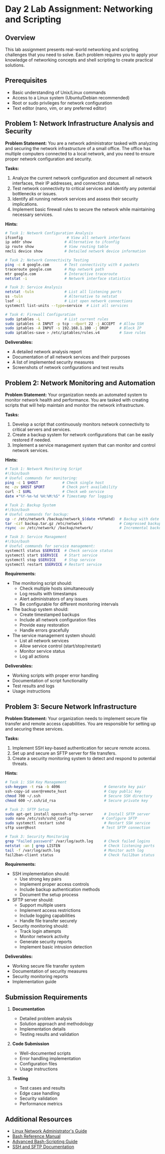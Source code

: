 # Day 2 Lab Assignment: Networking and Scripting

## Overview

This lab assignment presents real-world networking and scripting challenges that you need to solve. Each problem requires you to apply your knowledge of networking concepts and shell scripting to create practical solutions.

## Prerequisites

- Basic understanding of Unix/Linux commands
- Access to a Linux system (Ubuntu/Debian recommended)
- Root or sudo privileges for network configuration
- Text editor (nano, vim, or any preferred editor)

## Problem 1: Network Infrastructure Analysis and Security

**Problem Statement:**
You are a network administrator tasked with analyzing and securing the network infrastructure of a small office. The office has multiple computers connected to a local network, and you need to ensure proper network configuration and security.

**Tasks:**

1. Analyze the current network configuration and document all network interfaces, their IP addresses, and connection status.
2. Test network connectivity to critical services and identify any potential bottlenecks or issues.
3. Identify all running network services and assess their security implications.
4. Implement basic firewall rules to secure the network while maintaining necessary services.

**Hints:**

```bash
# Task 1: Network Configuration Analysis
ifconfig                    # View all network interfaces
ip addr show               # Alternative to ifconfig
ip route show              # View routing table
nmcli device show          # Detailed network device information

# Task 2: Network Connectivity Testing
ping -c 4 google.com       # Test connectivity with 4 packets
traceroute google.com      # Map network path
mtr google.com             # Interactive traceroute
netstat -i                 # Network interface statistics

# Task 3: Service Analysis
netstat -tuln              # List all listening ports
ss -tuln                   # Alternative to netstat
lsof -i                    # List open network connections
systemctl list-units --type=service  # List all services

# Task 4: Firewall Configuration
sudo iptables -L           # List current rules
sudo iptables -A INPUT -p tcp --dport 22 -j ACCEPT  # Allow SSH
sudo iptables -A INPUT -s 192.168.1.100 -j DROP     # Block IP
sudo iptables-save > /etc/iptables/rules.v4         # Save rules
```

**Deliverables:**

- A detailed network analysis report
- Documentation of all network services and their purposes
- A list of implemented security measures
- Screenshots of network configurations and test results

## Problem 2: Network Monitoring and Automation

**Problem Statement:**
Your organization needs an automated system to monitor network health and performance. You are tasked with creating scripts that will help maintain and monitor the network infrastructure.

**Tasks:**

1. Develop a script that continuously monitors network connectivity to critical servers and services.
2. Create a backup system for network configurations that can be easily restored if needed.
3. Implement a service management system that can monitor and control network services.

**Hints:**

```bash
# Task 1: Network Monitoring Script
#!/bin/bash
# Useful commands for monitoring:
ping -c 1 $HOST           # Check single host
nc -zv $HOST $PORT        # Check port availability
curl -I $URL              # Check web service
date +"%Y-%m-%d %H:%M:%S" # Timestamp for logging

# Task 2: Backup System
#!/bin/bash
# Useful commands for backup:
cp -r /etc/network /backup/network_$(date +%Y%m%d)  # Backup with date
tar -czf backup.tar.gz /etc/network                 # Compressed backup
rsync -av /etc/network/ /backup/network/            # Incremental backup

# Task 3: Service Management
#!/bin/bash
# Useful commands for service management:
systemctl status $SERVICE  # Check service status
systemctl start $SERVICE   # Start service
systemctl stop $SERVICE    # Stop service
systemctl restart $SERVICE # Restart service
```

**Requirements:**

- The monitoring script should:
  - Check multiple hosts simultaneously
  - Log results with timestamps
  - Alert administrators of any issues
  - Be configurable for different monitoring intervals
- The backup system should:
  - Create timestamped backups
  - Include all network configuration files
  - Provide easy restoration
  - Handle errors gracefully
- The service management system should:
  - List all network services
  - Allow service control (start/stop/restart)
  - Monitor service status
  - Log all actions

**Deliverables:**

- Working scripts with proper error handling
- Documentation of script functionality
- Test results and logs
- Usage instructions

## Problem 3: Secure Network Infrastructure

**Problem Statement:**
Your organization needs to implement secure file transfer and remote access capabilities. You are responsible for setting up and securing these services.

**Tasks:**

1. Implement SSH key-based authentication for secure remote access.
2. Set up and secure an SFTP server for file transfers.
3. Create a security monitoring system to detect and respond to potential threats.

**Hints:**

```bash
# Task 1: SSH Key Management
ssh-keygen -t rsa -b 4096                    # Generate key pair
ssh-copy-id user@remote_host                 # Copy public key
chmod 700 ~/.ssh                             # Secure SSH directory
chmod 600 ~/.ssh/id_rsa                      # Secure private key

# Task 2: SFTP Setup
sudo apt-get install openssh-sftp-server     # Install SFTP server
sudo nano /etc/ssh/sshd_config              # Configure SFTP
sudo systemctl restart sshd                  # Restart SSH service
sftp user@host                              # Test SFTP connection

# Task 3: Security Monitoring
grep "Failed password" /var/log/auth.log     # Check failed logins
netstat -an | grep LISTEN                    # Check listening ports
tail -f /var/log/auth.log                    # Monitor auth log
fail2ban-client status                       # Check fail2ban status
```

**Requirements:**

- SSH implementation should:
  - Use strong key pairs
  - Implement proper access controls
  - Include backup authentication methods
  - Document the setup process
- SFTP server should:
  - Support multiple users
  - Implement access restrictions
  - Include logging capabilities
  - Handle file transfer securely
- Security monitoring should:
  - Track login attempts
  - Monitor network activity
  - Generate security reports
  - Implement basic intrusion detection

**Deliverables:**

- Working secure file transfer system
- Documentation of security measures
- Security monitoring reports
- Implementation guide

## Submission Requirements

1. **Documentation**

   - Detailed problem analysis
   - Solution approach and methodology
   - Implementation details
   - Testing results and validation

2. **Code Submission**

   - Well-documented scripts
   - Error handling implementation
   - Configuration files
   - Usage instructions

3. **Testing**
   - Test cases and results
   - Edge case handling
   - Security validation
   - Performance metrics

## Additional Resources

- [Linux Network Administrator's Guide](https://tldp.org/LDP/nag2/index.html)
- [Bash Reference Manual](https://www.gnu.org/software/bash/manual/bash.html)
- [Advanced Bash-Scripting Guide](https://tldp.org/LDP/abs/html/)
- [SSH and SFTP Documentation](https://www.openssh.com/manual.html)
